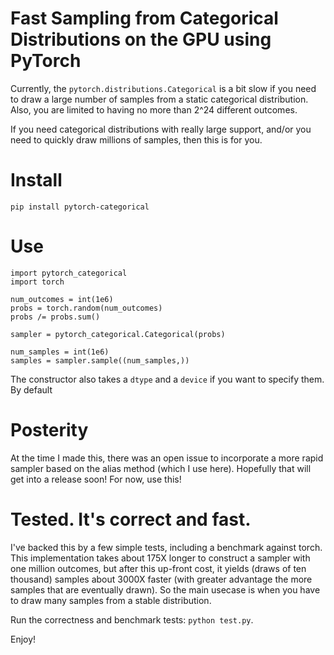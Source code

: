 # Fast Sampling from Categorical Distributions on the GPU using PyTorch

Currently, the `pytorch.distributions.Categorical` is a bit slow if you
need to draw a large number of samples from a static categorical distribution.
Also, you are limited to having no more than 2^24 different outcomes.

If you need categorical distributions with really large support, and/or
you need to quickly draw millions of samples, then this is for you.

# Install

``pip install pytorch-categorical``

# Use

    import pytorch_categorical
	import torch

	num_outcomes = int(1e6)
    probs = torch.random(num_outcomes)
	probs /= probs.sum()

	sampler = pytorch_categorical.Categorical(probs)

	num_samples = int(1e6)
	samples = sampler.sample((num_samples,))

The constructor also takes a `dtype` and a `device` if you want to specify 
them.  By default

# Posterity
At the time I made this, there was an open issue to incorporate a more rapid
sampler based on the alias method (which I use here).  Hopefully that will
get into a release soon!  For now, use this!

# Tested.  It's correct and fast.
I've backed this by a few simple tests, including a benchmark against torch.
This implementation takes about 175X longer to construct a sampler with one
million outcomes, but after this up-front cost, it yields (draws of ten
thousand) samples about 3000X faster (with greater advantage the more samples
that are eventually drawn).  So the main usecase is when you have to draw many
samples from a stable distribution.

Run the correctness and benchmark tests: ``python test.py``.

Enjoy!

